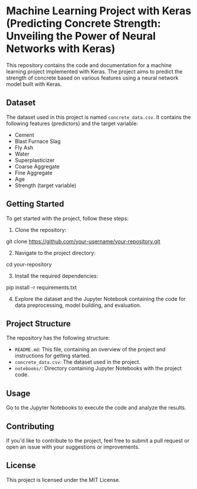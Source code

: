 # Machine Learning Project with Keras (Predicting Concrete Strength: Unveiling the Power of Neural Networks with Keras)

This repository contains the code and documentation for a machine learning project implemented with Keras. The project aims to predict the strength of concrete based on various features using a neural network model built with Keras.

## Dataset

The dataset used in this project is named `concrete_data.csv`. It contains the following features (predictors) and the target variable:

- Cement
- Blast Furnace Slag
- Fly Ash
- Water
- Superplasticizer
- Coarse Aggregate
- Fine Aggregate
- Age
- Strength (target variable)

## Getting Started

To get started with the project, follow these steps:

1. Clone the repository:
   
git clone https://github.com/your-username/your-repository.git

2. Navigate to the project directory:

cd your-repository


3. Install the required dependencies:

pip install -r requirements.txt


4. Explore the dataset and the Jupyter Notebook containing the code for data preprocessing, model building, and evaluation.

## Project Structure

The repository has the following structure:

- `README.md`: This file, containing an overview of the project and instructions for getting started.
- `concrete_data.csv`: The dataset used in the project.
- `notebooks/`: Directory containing Jupyter Notebooks with the project code.

## Usage

Go to the Jupyter Notebooks to execute the code and analyze the results.

## Contributing

If you'd like to contribute to the project, feel free to submit a pull request or open an issue with your suggestions or improvements.

## License

This project is licensed under the MIT License.




